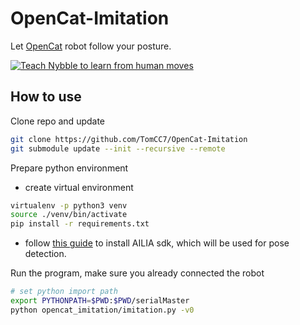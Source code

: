 # OpenCat-Imitation

Let [OpenCat](https://github.com/PetoiCamp/OpenCat) robot follow your posture.

[![Teach Nybble to learn from human moves](https://i.ytimg.com/vi/4oNJMGLDIT4/maxresdefault.jpg)](https://www.youtube.com/watch?v=4oNJMGLDIT4)


## How to use

Clone repo and update

```bash
git clone https://github.com/TomCC7/OpenCat-Imitation
git submodule update --init --recursive --remote
```

Prepare python environment

+ create virtual environment

```bash
virtualenv -p python3 venv
source ./venv/bin/activate
pip install -r requirements.txt
```

+ follow [this guide](https://github.com/axinc-ai/ailia-models/blob/master/TUTORIAL.md) to install AILIA sdk, which will be used for pose detection.

Run the program, make sure you already connected the robot

```bash
# set python import path
export PYTHONPATH=$PWD:$PWD/serialMaster
python opencat_imitation/imitation.py -v0
```

